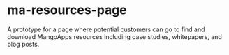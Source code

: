 # ma-resources-page
A prototype for a page where potential customers can go to find and download MangoApps resources including case studies, whitepapers, and blog posts.
